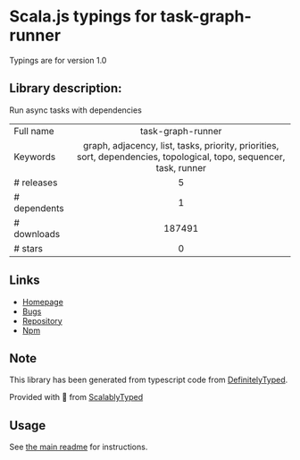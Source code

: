 
# Scala.js typings for task-graph-runner

Typings are for version 1.0

## Library description:
Run async tasks with dependencies

|                    |                 |
| ------------------ | :-------------: |
| Full name          | task-graph-runner |
| Keywords           | graph, adjacency, list, tasks, priority, priorities, sort, dependencies, topological, topo, sequencer, task, runner |
| # releases         | 5 |
| # dependents       | 1 |
| # downloads        | 187491 |
| # stars            | 0 |

## Links
- [Homepage](https://github.com/thejameskyle/task-graph-runner#readme)
- [Bugs](https://github.com/thejameskyle/task-graph-runner/issues)
- [Repository](https://github.com/thejameskyle/task-graph-runner)
- [Npm](https://www.npmjs.com/package/task-graph-runner)
    


## Note
This library has been generated from typescript code from [DefinitelyTyped](https://definitelytyped.org).

Provided with :purple_heart: from [ScalablyTyped](https://github.com/oyvindberg/ScalablyTyped)

## Usage
See [the main readme](../../readme.md) for instructions.


